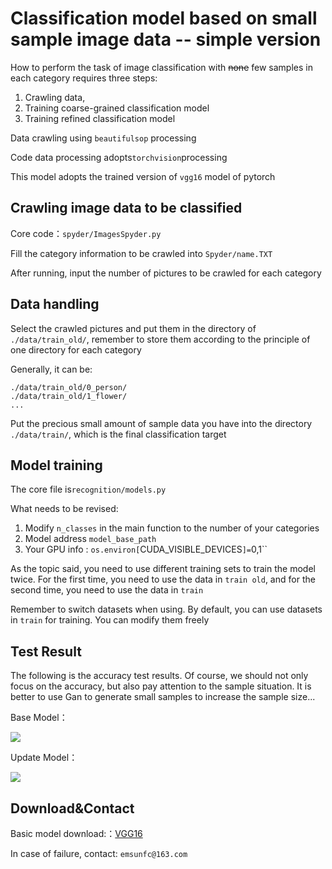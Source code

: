 # Classification model based on small sample image data -- simple version


How to perform the task of image classification with ~~none~~ few samples in each category requires three steps:

1. Crawling data,
2. Training coarse-grained classification model
3. Training refined classification model

Data crawling using `beautifulsop` processing

Code data processing adopts` torchvision `processing

This model adopts the trained version of `vgg16` model of pytorch

## Crawling image data to be classified

Core code：`spyder/ImagesSpyder.py`

Fill the category information to be crawled into `Spyder/name.TXT`

After running, input the number of pictures to be crawled for each category

## Data handling

Select the crawled pictures and put them in the directory of `./data/train_old/`, remember to store them according to the principle of one directory for each category

Generally, it can be:

```
./data/train_old/0_person/
./data/train_old/1_flower/
...
```

Put the precious small amount of sample data you have into the directory `./data/train/`, which is the final classification target

## Model training

The core file is`recognition/models.py`

What needs to be revised:

1. Modify `n_classes` in the main function to the number of your categories
2. Model address `model_base_path`
3. Your GPU info : `os.environ[`CUDA_VISIBLE_DEVICES`]=`0,1``

As the topic said, you need to use different training sets to train the model twice. For the first time, you need to use the data in `train old`, and for the second time, you need to use the data in `train`

Remember to switch datasets when using. By default, you can use datasets in `train` for training. You can modify them freely

## Test Result

The following is the accuracy test results. Of course, we should not only focus on the accuracy, but also pay attention to the sample situation. It is better to use Gan to generate small samples to increase the sample size...

Base Model：

![](H:/code/ImageClassification/asserts/score_1.PNG)

   

Update Model：

![](H:/code/ImageClassification/asserts/score_2.PNG)

## Download&Contact
Basic model download:：[VGG16](https://pan.baidu.com/s/1LHTn89jgCr6MRCe2n4kFlw)

In case of failure, contact: `emsunfc@163.com`

